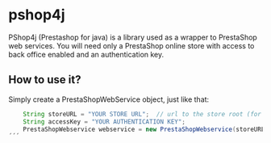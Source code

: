pshop4j
=======

PShop4j (Prestashop for java) is a library used as a wrapper to PrestaShop web services.  You will need only a PrestaShop online store with access to back office enabled and an authentication key.

How to use it?
--------------

Simply create a PrestaShopWebService object, just like that:

```java
    String storeURL = "YOUR STORE URL";  // url to the store root (for example http://www.myPShop4JStore.com)
    String accessKey = "YOUR AUTHENTICATION KEY";
    PrestaShopWebservice webservice = new PrestaShopWebservice(storeURL, accessKey);
´´´



  

